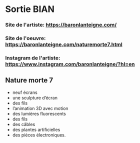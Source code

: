 # Sortie BIAN

### Site de l'artiste: https://baronlanteigne.com/

### Site de l'oeuvre: https://baronlanteigne.com/naturemorte7.html

### Instagram de l'artiste: https://www.instagram.com/baronlanteigne/?hl=en

## Nature morte 7
* neuf écrans
* une sculpture d’écran 
* des fils
* l’animation 3D avec motion
* des lumières fluorescents
* des fils 
* des câbles
* des plantes artificielles
* des pièces électroniques.
